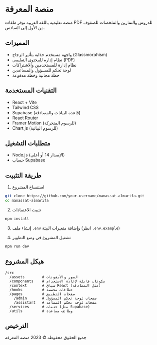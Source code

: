 # منصة المعرفة

منصة تعليمية باللغة العربية توفر ملفات PDF للدروس والتمارين والملخصات للصفوف من الأول إلى السادس.

## المميزات

- واجهة مستخدم جذابة بتأثير الزجاج (Glassmorphism)
- نظام إدارة للمحتوى التعليمي (PDF)
- نظام إدارة للمستخدمين والاشتراكات
- لوحة تحكم للمسؤول والمساعدين
- خطة مجانية وخطة مدفوعة

## التقنيات المستخدمة

- React + Vite
- Tailwind CSS
- Supabase (قاعدة البيانات والمصادقة)
- React Router
- Framer Motion (للرسوم المتحركة)
- Chart.js (للرسوم البيانية)

## متطلبات التشغيل

- Node.js (الإصدار 14 أو أعلى)
- حساب Supabase

## طريقة التثبيت

1. استنساخ المشروع
```bash
git clone https://github.com/your-username/manassat-almarifa.git
cd manassat-almarifa
```

2. تثبيت الاعتمادات
```bash
npm install
```

3. إنشاء ملف `.env` وإضافة متغيرات البيئة (انظر `.env.example`)

4. تشغيل المشروع في وضع التطوير
```bash
npm run dev
```

## هيكل المشروع

```
/src
  /assets        # الصور والأيقونات
  /components    # مكونات قابلة لإعادة الاستخدام
  /context       # سياق React (مثل المصادقة)
  /hooks         # خطافات مخصصة
  /pages         # صفحات التطبيق
    /admin       # صفحات لوحة تحكم المسؤول
    /assistant   # صفحات لوحة تحكم المساعد
  /services      # خدمات (مثل Supabase)
  /utils         # وظائف مساعدة
```

## الترخيص

جميع الحقوق محفوظة © 2023 منصة المعرفة